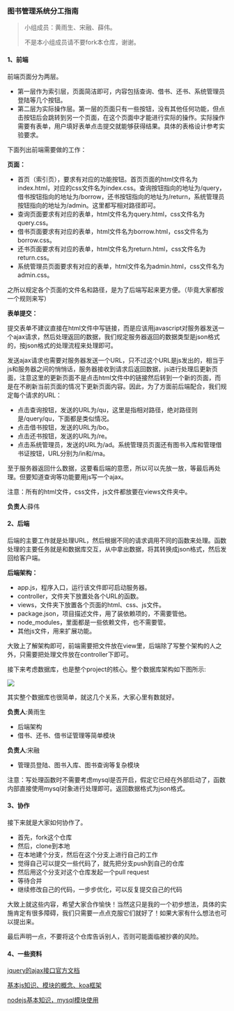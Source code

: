 ### 图书管理系统分工指南

> 小组成员：黄雨生、宋融、薛伟。
>
> 不是本小组成员请不要fork本仓库，谢谢。

#### 1、前端

前端页面分为两层。

- 第一层作为索引层，页面简洁即可，内容包括查询、借书、还书、系统管理员登陆等几个按钮。
- 第二层为实际操作层。第一层的页面只有一些按钮，没有其他任何功能，但点击按钮后会跳转到另一个页面，在这个页面中才能进行实际的操作。实际操作需要有表单，用户填好表单点击提交就能够获得结果。具体的表格设计参考实验要求。

下面列出前端需要做的工作：

**页面：**

- 首页（索引页），要求有对应的功能按钮。首页页面的html文件名为index.html，对应的css文件名为index.css。查询按钮指向的地址为/query，借书按钮指向的地址为/borrow，还书按钮指向的地址为/return，系统管理员按钮指向的地址为/admin。这里都写相对路径即可。
- 查询页面要求有对应的表单，html文件名为query.html，css文件名为query.css。
- 借书页面要求有对应的表单，html文件名为borrow.html，css文件名为borrow.css。
- 还书页面要求有对应的表单，html文件名为return.html，css文件名为return.css。
- 系统管理员页面要求有对应的表单，html文件名为admin.html，css文件名为admin.css。

之所以规定各个页面的文件名和路径，是为了后端写起来更方便。（毕竟大家都按一个规则来写）



**表单提交：**

提交表单不建议直接在html文件中写链接，而是应该用javascript对服务器发送一个ajax请求，然后处理返回的数据，我们规定服务器返回的数据类型是json格式的，按json格式的处理流程来处理即可。

发送ajax请求也需要对服务器发送一个URL，只不过这个URL是js发出的，相当于js和服务器之间的悄悄话，服务器接收到请求后返回数据，js进行处理后更新页面，注意这里的更新页面不是点击html文件中的链接然后转到一个新的页面，而是在不刷新当前页面的情况下更新页面内容。因此，为了方面前后端配合，我们规定每个请求的URL：

- 点击查询按钮，发送的URL为/qu，这里是指相对路径，绝对路径则是/query/qu，下面都是类似情况。
- 点击借书按钮，发送的URL为/bo。
- 点击还书按钮，发送的URL为/re。
- 点击系统管理员，发送的URL为/ad。系统管理员页面还有图书入库和管理借书证按钮，URL分别为/in和/ma。

至于服务器返回什么数据，这要看后端的意愿，所以可以先放一放，等最后再处理。但要知道查询等功能要用js写一个ajax。



注意：所有的html文件，css文件，js文件都放要在views文件夹中。

**负责人**:薛伟



#### 2、后端

后端的主要工作就是处理URL，然后根据不同的请求调用不同的函数来处理。函数处理的主要任务就是和数据库交互，从中拿出数据，将其转换成json格式，然后发回给客户端。

**后端架构：**

- app.js，程序入口，运行该文件即可启动服务器。
- controller，文件夹下放置处各个URL的函数。
- views，文件夹下放置各个页面的html、css、js文件。
- package.json，项目描述文件，用了装依赖项的，不需要管他。
- node_modules，里面都是一些依赖文件，也不需要管。
- 其他js文件，用来扩展功能。

大致上了解架构即可，前端需要把文件放在view里，后端除了写整个架构的人之外，只需要把处理文件放在controller下即可。



接下来考虑数据库，也是整个project的核心。整个数据库架构如下图所示:

![](http://olrdynjoh.bkt.clouddn.com/%E5%B1%8F%E5%B9%95%E5%BF%AB%E7%85%A7%202017-03-23%20%E4%B8%8B%E5%8D%8810.17.23.png)



其实整个数据库也很简单，就这几个关系，大家心里有数就好。



**负责人**:黄雨生

- 后端架构
- 借书、还书、借书证管理等简单模块



**负责人**:宋融

- 管理员登陆、图书入库、图书查询等复杂模块



注意：写处理函数时不需要考虑mysql是否开启，假定它已经在外部启动了，函数内部直接使用mysql对象进行处理即可。返回数据格式为json格式。



#### 3、协作

接下来就是大家如何协作了。

- 首先，fork这个仓库
- 然后，clone到本地
- 在本地建个分支，然后在这个分支上进行自己的工作
- 觉得自己可以提交一些代码了，就先把分支push到自己的仓库
- 然后用这个分支对这个仓库发起一个pull request
- 等待合并
- 继续修改自己的代码，一步步优化，可以反复提交自己的代码



大致上就这些内容，希望大家合作愉快！当然这只是我的一个初步想法，具体的实施肯定有很多障碍，我们只需要一点点克服它们就好了！如果大家有什么想法也可以提出来。



最后声明一点，不要将这个仓库告诉别人，否则可能面临被抄袭的风险。



#### 4、一些资料

[jquery的ajax接口官方文档](http://www.css88.com/jqapi-1.9/jQuery.ajax/)

[基本js知识、模块的概念、koa框架](http://www.liaoxuefeng.com/wiki/001434446689867b27157e896e74d51a89c25cc8b43bdb3000)

[nodejs基本知识，mysql模块使用](http://www.runoob.com/nodejs/nodejs-mysql.html)

